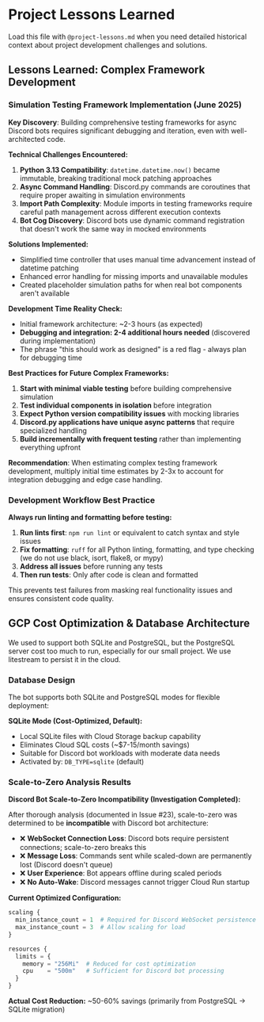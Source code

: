 # Project Lessons Learned

Load this file with `@project-lessons.md` when you need detailed historical
context about project development challenges and solutions.

## Lessons Learned: Complex Framework Development

### Simulation Testing Framework Implementation (June 2025)

**Key Discovery**: Building comprehensive testing frameworks for async Discord
bots requires significant debugging and iteration, even with well-architected
code.

**Technical Challenges Encountered:**

1. **Python 3.13 Compatibility**: `datetime.datetime.now()` became immutable,
   breaking traditional mock patching approaches
2. **Async Command Handling**: Discord.py commands are coroutines that require
   proper awaiting in simulation environments
3. **Import Path Complexity**: Module imports in testing frameworks require
   careful path management across different execution contexts
4. **Bot Cog Discovery**: Discord bots use dynamic command registration that
   doesn't work the same way in mocked environments

**Solutions Implemented:**

- Simplified time controller that uses manual time advancement instead of
  datetime patching
- Enhanced error handling for missing imports and unavailable modules
- Created placeholder simulation paths for when real bot components aren't
  available

**Development Time Reality Check:**

- Initial framework architecture: ~2-3 hours (as expected)
- **Debugging and integration: 2-4 additional hours needed** (discovered during
  implementation)
- The phrase "this should work as designed" is a red flag - always plan for
  debugging time

**Best Practices for Future Complex Frameworks:**

1. **Start with minimal viable testing** before building comprehensive
   simulation
2. **Test individual components in isolation** before integration
3. **Expect Python version compatibility issues** with mocking libraries
4. **Discord.py applications have unique async patterns** that require
   specialized handling
5. **Build incrementally with frequent testing** rather than implementing
   everything upfront

**Recommendation**: When estimating complex testing framework development,
multiply initial time estimates by 2-3x to account for integration debugging and
edge case handling.

### Development Workflow Best Practice

**Always run linting and formatting before testing:**

1. **Run lints first**: `npm run lint` or equivalent to catch syntax and style
   issues
2. **Fix formatting**: `ruff` for all Python linting, formatting, and type
   checking (we do not use black, isort, flake8, or mypy)
3. **Address all issues** before running any tests
4. **Then run tests**: Only after code is clean and formatted

This prevents test failures from masking real functionality issues and ensures
consistent code quality.

## GCP Cost Optimization & Database Architecture

We used to support both SQLite and PostgreSQL, but the PostgreSQL server cost
too much to run, especially for our small project. We use litestream to persist
it in the cloud.

### Database Design

The bot supports both SQLite and PostgreSQL modes for flexible deployment:

**SQLite Mode (Cost-Optimized, Default):**

- Local SQLite files with Cloud Storage backup capability
- Eliminates Cloud SQL costs (~$7-15/month savings)
- Suitable for Discord bot workloads with moderate data needs
- Activated by: `DB_TYPE=sqlite` (default)

### Scale-to-Zero Analysis Results

**Discord Bot Scale-to-Zero Incompatibility (Investigation Completed):**

After thorough analysis (documented in Issue #23), scale-to-zero was determined
to be **incompatible** with Discord bot architecture:

- ❌ **WebSocket Connection Loss**: Discord bots require persistent connections;
  scale-to-zero breaks this
- ❌ **Message Loss**: Commands sent while scaled-down are permanently lost
  (Discord doesn't queue)
- ❌ **User Experience**: Bot appears offline during scaled periods
- ❌ **No Auto-Wake**: Discord messages cannot trigger Cloud Run startup

**Current Optimized Configuration:**

```terraform
scaling {
  min_instance_count = 1  # Required for Discord WebSocket persistence
  max_instance_count = 3  # Allow scaling for load
}

resources {
  limits = {
    memory = "256Mi"  # Reduced for cost optimization
    cpu    = "500m"   # Sufficient for Discord bot processing
  }
}
```

**Actual Cost Reduction:** ~50-60% savings (primarily from PostgreSQL → SQLite
migration)

